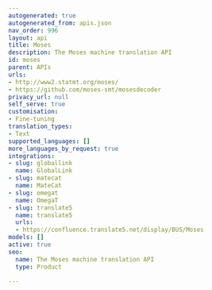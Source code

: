 ```yaml
---
autogenerated: true
autogenerated_from: apis.json
nav_order: 996
layout: api
title: Moses
description: The Moses machine translation API
id: moses
parent: APIs
urls:
- http://www2.statmt.org/moses/
- https://github.com/moses-smt/mosesdecoder
privacy_url: null
self_serve: true
customisation:
- Fine-tuning
translation_types:
- Text
supported_languages: []
more_languages_by_request: true
integrations:
- slug: globallink
  name: GlobalLink
- slug: matecat
  name: MateCat
- slug: omegat
  name: OmegaT
- slug: translate5
  name: translate5
  urls:
  - https://confluence.translate5.net/display/BUS/Moses
models: []
active: true
seo:
  name: The Moses machine translation API
  type: Product

---
```


